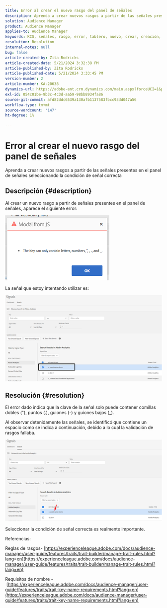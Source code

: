 ```yaml
---
title: Error al crear el nuevo rasgo del panel de señales
description: Aprenda a crear nuevos rasgos a partir de las señales presentes en el panel de señales seleccionando la condición de señal correcta
solution: Audience Manager
product: Audience Manager
applies-to: Audience Manager
keywords: KCS, señales, rasgo, error, tablero, nuevo, crear, creación, creación
resolution: Resolution
internal-notes: null
bug: false
article-created-by: Zita Rodricks
article-created-date: 5/21/2024 3:32:38 PM
article-published-by: Zita Rodricks
article-published-date: 5/21/2024 3:33:45 PM
version-number: 2
article-number: KA-20638
dynamics-url: https://adobe-ent.crm.dynamics.com/main.aspx?forceUCI=1&pagetype=entityrecord&etn=knowledgearticle&id=b5094b56-8717-ef11-9f89-6045bd06eea5
exl-id: 054c01be-9b3c-4c3d-aa59-98bb8934fa86
source-git-commit: afd82ddc6539a130afb1137583fbcc93dd047a56
workflow-type: tm+mt
source-wordcount: '147'
ht-degree: 1%

---
```


# Error al crear el nuevo rasgo del panel de señales


Aprenda a crear nuevos rasgos a partir de las señales presentes en el panel de señales seleccionando la condición de señal correcta

## Descripción {#description}


Al crear un nuevo rasgo a partir de señales presentes en el panel de señales, aparece el siguiente error:

![](assets/___b6094b56-8717-ef11-9f89-6045bd06eea5___.png)



La señal que estoy intentando utilizar es:

![](assets/___b9094b56-8717-ef11-9f89-6045bd06eea5___.png)


## Resolución {#resolution}


El error dado indica que la clave de la señal solo puede contener comillas dobles (&quot;), puntos (.), guiones (-) y guiones bajos (_).

Al observar detenidamente las señales, se identificó que contiene un espacio como se indica a continuación, debido a lo cual la validación de rasgos fallaba.



![](assets/d04f0008-f63a-ed11-9db1-0022480868ff.png)

Seleccionar la condición de señal correcta es realmente importante.

Referencias:

Reglas de rasgos- [https://experienceleague.adobe.com/docs/audience-manager/user-guide/features/traits/trait-builder/manage-trait-rules.html?lang=en](https://experienceleague.adobe.com/docs/audience-manager/user-guide/features/traits/trait-builder/manage-trait-rules.html?lang=en)

Requisitos de nombre - [https://experienceleague.adobe.com/docs/audience-manager/user-guide/features/traits/trait-key-name-requirements.html?lang=en](https://experienceleague.adobe.com/docs/audience-manager/user-guide/features/traits/trait-key-name-requirements.html?lang=en)
